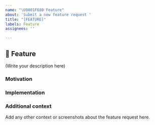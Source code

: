 ```yaml
---
name: "\U0001F680 Feature"
about: 'Submit a new feature request '
title: "[FEATURE]"
labels: Feature
assignees: ''

---
```


## 🚀 Feature

<!--
    What is the feature you would like to see in the project?
-->

(Write your description here)

### Motivation

<!--
    Why should this feature be implemented in the project?
    How would this feature be used in the project?
    
    Is this feature request related to a problem? If so, please describe.
    Please link to any relevant issues or other PRs!
-->


### Implementation

<!--
    What needs to be built for the feature to be supported in the project?
    What components of the project will be affected by this design (if any)?
    How should this feature be implemented?
-->

### Additional context
Add any other context or screenshots about the feature request here.
